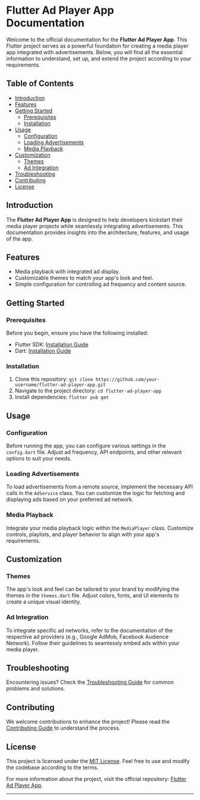 # Flutter Ad Player App Documentation

Welcome to the official documentation for the **Flutter Ad Player App**. This Flutter project serves as a powerful foundation for creating a media player app integrated with advertisements. Below, you will find all the essential information to understand, set up, and extend the project according to your requirements.

## Table of Contents

- [Introduction](#introduction)
- [Features](#features)
- [Getting Started](#getting-started)
  - [Prerequisites](#prerequisites)
  - [Installation](#installation)
- [Usage](#usage)
  - [Configuration](#configuration)
  - [Loading Advertisements](#loading-advertisements)
  - [Media Playback](#media-playback)
- [Customization](#customization)
  - [Themes](#themes)
  - [Ad Integration](#ad-integration)
- [Troubleshooting](#troubleshooting)
- [Contributing](#contributing)
- [License](#license)

## Introduction

The **Flutter Ad Player App** is designed to help developers kickstart their media player projects while seamlessly integrating advertisements. This documentation provides insights into the architecture, features, and usage of the app.

## Features

- Media playback with integrated ad display.
- Customizable themes to match your app's look and feel.
- Simple configuration for controlling ad frequency and content source.

## Getting Started

### Prerequisites

Before you begin, ensure you have the following installed:

- Flutter SDK: [Installation Guide](https://flutter.dev/docs/get-started/install)
- Dart: [Installation Guide](https://dart.dev/get-dart)

### Installation

1. Clone this repository: `git clone https://github.com/your-username/flutter-ad-player-app.git`
2. Navigate to the project directory: `cd flutter-ad-player-app`
3. Install dependencies: `flutter pub get`

## Usage

### Configuration

Before running the app, you can configure various settings in the `config.dart` file. Adjust ad frequency, API endpoints, and other relevant options to suit your needs.

### Loading Advertisements

To load advertisements from a remote source, implement the necessary API calls in the `AdService` class. You can customize the logic for fetching and displaying ads based on your preferred ad network.

### Media Playback

Integrate your media playback logic within the `MediaPlayer` class. Customize controls, playlists, and player behavior to align with your app's requirements.

## Customization

### Themes

The app's look and feel can be tailored to your brand by modifying the themes in the `themes.dart` file. Adjust colors, fonts, and UI elements to create a unique visual identity.

### Ad Integration

To integrate specific ad networks, refer to the documentation of the respective ad providers (e.g., Google AdMob, Facebook Audience Network). Follow their guidelines to seamlessly embed ads within your media player.

## Troubleshooting

Encountering issues? Check the [Troubleshooting Guide](troubleshooting.md) for common problems and solutions.

## Contributing

We welcome contributions to enhance the project! Please read the [Contributing Guide](contributing.md) to understand the process.

## License

This project is licensed under the [MIT License](LICENSE). Feel free to use and modify the codebase according to the terms.

For more information about the project, visit the official repository: [Flutter Ad Player App](https://github.com/your-username/flutter-ad-player-app).

---
